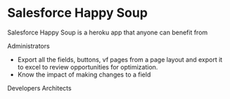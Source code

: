 # Salesforce Happy Soup

Salesforce Happy Soup is a heroku app that anyone can benefit from

Administrators

* Export all the fields, buttons, vf pages from a page layout and export it to excel to review opportunities for optimization.
* Know the impact of making changes to a field

Developers
Architects
